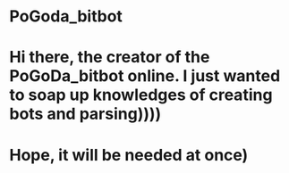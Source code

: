 # PoGoda_bitbot
# Hi there, the creator of the PoGoDa_bitbot online. I just wanted to soap up knowledges of creating bots and parsing))))
# Hope, it will be needed at once)
